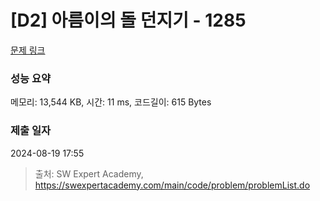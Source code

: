 # [D2] 아름이의 돌 던지기 - 1285 

[문제 링크](https://swexpertacademy.com/main/code/problem/problemDetail.do?contestProbId=AV18-stqI8oCFAZN) 

### 성능 요약

메모리: 13,544 KB, 시간: 11 ms, 코드길이: 615 Bytes

### 제출 일자

2024-08-19 17:55



> 출처: SW Expert Academy, https://swexpertacademy.com/main/code/problem/problemList.do